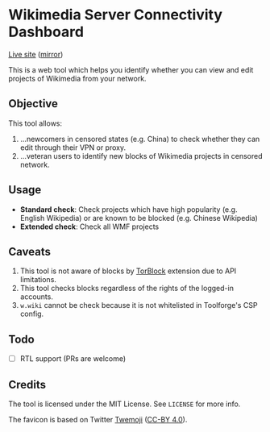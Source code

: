 # Wikimedia Server Connectivity Dashboard
[Live site](https://wscd.toolforge.org) ([mirror](https://diskdance.github.io/wscd))

This is a web tool which helps you identify whether you can view and edit projects of Wikimedia from your network.

## Objective
This tool allows:
1. ...newcomers in censored states (e.g. China) to check whether they can edit through their VPN or proxy.
2. ...veteran users to identify new blocks of Wikimedia projects in censored network.


## Usage
* **Standard check**: Check projects which have high popularity (e.g. English Wikipedia) or are known to be blocked (e.g. Chinese Wikipedia)
* **Extended check**: Check all WMF projects

## Caveats
1. This tool is not aware of blocks by [TorBlock](https://www.mediawiki.org/wiki/Extension:TorBlock) extension due to API limitations.
2. This tool checks blocks regardless of the rights of the logged-in accounts.
3. `w.wiki` cannot be check because it is not whitelisted in Toolforge's CSP config.

## Todo
- [ ] RTL support (PRs are welcome)

## Credits
The tool is licensed under the MIT License. See `LICENSE` for more info.

The favicon is based on Twitter [Twemoji](https://github.com/twitter/twemoji/blob/master/assets/svg/1f4f6.svg) ([CC-BY 4.0](https://creativecommons.org/licenses/by/4.0/)).

